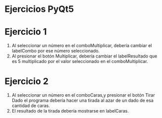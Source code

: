 # Ejercicios PyQt5
# Ejercicio 1
1. Al seleccionar un número en el comboMultiplicar, debería cambiar el labelCombo por ese número seleccionado.
2. Al presionar el botón Multiplicar, debería cambiar el labelResultado que es 5 multiplicado por el valor seleccionado en el comboMultiplicar.

# Ejercicio 2
1. Al seleccionar un número en el comboCaras,y presionar el botón Tirar Dado el programa debería hacer una tirada al azar de un dado de esa cantidad de caras.
2. El resultado de la tirada debería mostrarse en labelCaras.
